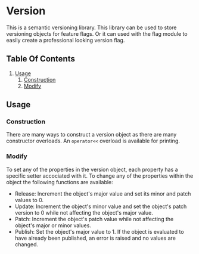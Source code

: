# Version
This is a semantic versioning library. This library can be used to store versioning objects for feature flags. Or it can used with the flag module to easily create a professional looking version flag.

## Table Of Contents
1. [Usage](#usage)
    1. [Construction](#construction)
    2. [Modify](#modify)
## Usage
### Construction
There are many ways to construct a version object as there are many constructor overloads. An `operator<<` overload is available for printing.
### Modify
To set any of the properties in the version object, each property has a specific setter accociated with it.
To change any of the properties within the object the following functions are available:
- Release: Increment the object's major value and set its minor and patch values to 0.
- Update: Increment the object's minor value and set the object's patch version to 0 while not affecting the object's major value.
- Patch: Increment the object's patch value while not affecting the object's major or minor values.
- Publish: Set the object's major value to 1. If the object is evaluated to have already been published, an error is raised and no values are changed.